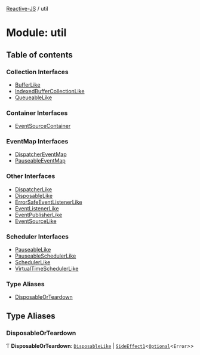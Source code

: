[Reactive-JS](../README.md) / util

# Module: util

## Table of contents

### Collection Interfaces

- [BufferLike](../interfaces/util.BufferLike.md)
- [IndexedBufferCollectionLike](../interfaces/util.IndexedBufferCollectionLike.md)
- [QueueableLike](../interfaces/util.QueueableLike.md)

### Container Interfaces

- [EventSourceContainer](../interfaces/util.EventSourceContainer.md)

### EventMap Interfaces

- [DispatcherEventMap](../interfaces/util.DispatcherEventMap.md)
- [PauseableEventMap](../interfaces/util.PauseableEventMap.md)

### Other Interfaces

- [DispatcherLike](../interfaces/util.DispatcherLike.md)
- [DisposableLike](../interfaces/util.DisposableLike.md)
- [ErrorSafeEventListenerLike](../interfaces/util.ErrorSafeEventListenerLike.md)
- [EventListenerLike](../interfaces/util.EventListenerLike.md)
- [EventPublisherLike](../interfaces/util.EventPublisherLike.md)
- [EventSourceLike](../interfaces/util.EventSourceLike.md)

### Scheduler Interfaces

- [PauseableLike](../interfaces/util.PauseableLike.md)
- [PauseableSchedulerLike](../interfaces/util.PauseableSchedulerLike.md)
- [SchedulerLike](../interfaces/util.SchedulerLike.md)
- [VirtualTimeSchedulerLike](../interfaces/util.VirtualTimeSchedulerLike.md)

### Type Aliases

- [DisposableOrTeardown](util.md#disposableorteardown)

## Type Aliases

### DisposableOrTeardown

Ƭ **DisposableOrTeardown**: [`DisposableLike`](../interfaces/util.DisposableLike.md) \| [`SideEffect1`](functions.md#sideeffect1)<[`Optional`](functions.md#optional)<`Error`\>\>
